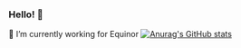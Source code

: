 ### Hello! 👋

<!--
**mikael-kalstad/mikael-kalstad** is a ✨ _special_ ✨ repository because its `README.md` (this file) appears on your GitHub profile.

Here are some ideas to get you started:

- 
- 🌱 I’m currently learning ...
- 👯 I’m looking to collaborate on ...
- 🤔 I’m looking for help with ...
- 💬 Ask me about ...
- 📫 How to reach me: ...
- 😄 Pronouns: ...
- ⚡ Fun fact: ...
-->
🔭 I’m currently working for Equinor
[![Anurag's GitHub stats](https://github-readme-stats.vercel.app/api?username=mikael-kalstad)](https://github.com/anuraghazra/github-readme-stats)
